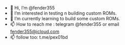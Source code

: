- 👋 Hi, I’m @fender355
- 👀 I’m interested in testing n building custom ROMs. 
- 🌱 I’m currently learning to build some custom ROMs. 
- 📫 How to reach me : telegram @fender355 or email fender355@icloud.com
- 📫 follow too: t.me/pex01bd

<!---
fender355/fender355 is a ✨ special ✨ repository because its `README.md` (this file) appears on your GitHub profile.
You can click the Preview link to take a look at your changes.
--->
